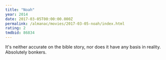 ```yaml
---
title: "Noah"
year: 2014
date: 2017-03-05T00:00:00.000Z
permalink: /almanac/movies/2017-03-05-noah/index.html
rating: 2
tmdbid: 86834
---
```


It's neither accurate on the bible story, nor does it have any basis in reality. Absolutely bonkers.